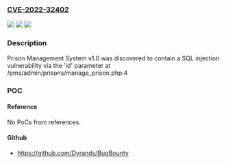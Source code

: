 ### [CVE-2022-32402](https://cve.mitre.org/cgi-bin/cvename.cgi?name=CVE-2022-32402)
![](https://img.shields.io/static/v1?label=Product&message=n%2Fa&color=blue)
![](https://img.shields.io/static/v1?label=Version&message=n%2Fa&color=blue)
![](https://img.shields.io/static/v1?label=Vulnerability&message=n%2Fa&color=brighgreen)

### Description

Prison Management System v1.0 was discovered to contain a SQL injection vulnerability via the 'id' parameter at /pms/admin/prisons/manage_prison.php:4

### POC

#### Reference
No PoCs from references.

#### Github
- https://github.com/Dyrandy/BugBounty

